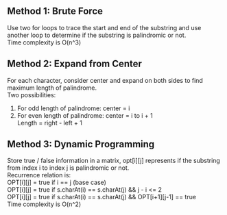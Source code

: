 ## Method 1: Brute Force
Use two for loops to trace the start and end of the substring and use another loop to determine if the substring is palindromic or not. <br />
Time complexity is O(n^3)

## Method 2: Expand from Center
For each character, consider center and expand on both sides to find maximum length of palindrome. <br />
Two possibilities: <br />
1) For odd length of palindrome: center = i <br />
2) For even length of palindrome: center = i to i + 1 <br />
Length = right - left + 1

## Method 3: Dynamic Programming
Store true / false information in a matrix, opt[i][j] represents if the substring from index i to index j is palindromic or not. <br />
Recurrence relation is: <br />
OPT[i][j] = true if i == j (base case) <br />
OPT[i][j] = true if s.charAt(i) == s.charAt(j) && j - i <= 2 <br />
OPT[i][j] = true if s.charAt(i) == s.charAt(j) && OPT[i+1][j-1] == true <br />
Time complexity is O(n^2)
